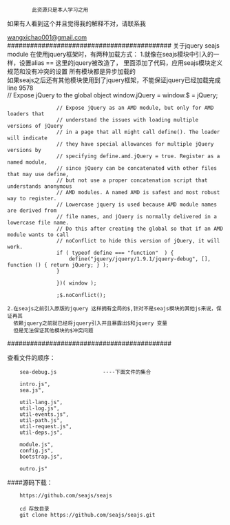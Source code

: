 ﻿            此资源只是本人学习之用

如果有人看到这个并且觉得我的解释不对，请联系我
  
  wangxichao001@gmail.com
########################################### 
关于jquery
	seajs module 在使用jquery框架时，有两种加载方式：
	1.就像在seajs模块中引入的一样，设置alias ==   这里的jquery被改造了，
	  里面添加了代码，应用seajs模块定义规范和没有冲突的设置
	  所有模块都是异步加载的   
	  如果seajs之后还有其他模块使用到了jquery框架，不能保证jquery已经加载完成
		line 9578	
					// Expose jQuery to the global object
					window.jQuery = window.$ = jQuery;

					// Expose jQuery as an AMD module, but only for AMD loaders that
					// understand the issues with loading multiple versions of jQuery
					// in a page that all might call define(). The loader will indicate
					// they have special allowances for multiple jQuery versions by
					// specifying define.amd.jQuery = true. Register as a named module,
					// since jQuery can be concatenated with other files that may use define,
					// but not use a proper concatenation script that understands anonymous
					// AMD modules. A named AMD is safest and most robust way to register.
					// Lowercase jquery is used because AMD module names are derived from
					// file names, and jQuery is normally delivered in a lowercase file name.
					// Do this after creating the global so that if an AMD module wants to call
					// noConflict to hide this version of jQuery, it will work.
					if ( typeof define === "function"  ) {
						define("jquery/jquery/1.9.1/jquery-debug", [], function () { return jQuery; } );
					}

					})( window );

					;$.noConflict();
		
	2.在seajs之前引入原版的jquery 这样拥有全局的$,针对不是seajs模块的其他js来说，保证再其
	  依赖jquery之前就已经将jquery引入并且暴露出$和jquery 变量
	  但是无法保证其他模块的$冲突问题

###########################################

查看文件的顺序：
        
		sea-debug.js               ----下面文件的集合
		
		intro.js",
        sea.js",

        util-lang.js",
        util-log.js",
        util-events.js",
        util-path.js",
        util-request.js",
        util-deps.js",

        module.js",
        config.js",
        bootstrap.js",

        outro.js"
        
		
####源码下载：
		
		https://github.com/seajs/seajs
		
		cd 存放目录
        git clone https://github.com/seajs/seajs.git